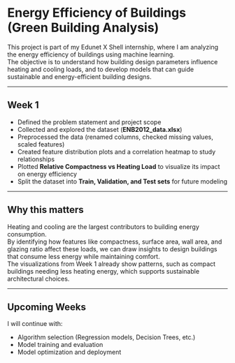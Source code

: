 # Energy Efficiency of Buildings (Green Building Analysis)

This project is part of my Edunet X Shell internship, where I am analyzing the energy efficiency of buildings using machine learning.  
The objective is to understand how building design parameters influence heating and cooling loads, and to develop models that can guide sustainable and energy-efficient building designs.

---

## Week 1

- Defined the problem statement and project scope  
- Collected and explored the dataset (**ENB2012_data.xlsx**)  
- Preprocessed the data (renamed columns, checked missing values, scaled features)  
- Created feature distribution plots and a correlation heatmap to study relationships  
- Plotted **Relative Compactness vs Heating Load** to visualize its impact on energy efficiency  
- Split the dataset into **Train, Validation, and Test sets** for future modeling  

---

## Why this matters
Heating and cooling are the largest contributors to building energy consumption.  
By identifying how features like compactness, surface area, wall area, and glazing ratio affect these loads, we can draw insights to design buildings that consume less energy while maintaining comfort.  
The visualizations from Week 1 already show patterns, such as compact buildings needing less heating energy, which supports sustainable architectural choices.

---

## Upcoming Weeks

I will continue with:  
- Algorithm selection (Regression models, Decision Trees, etc.)  
- Model training and evaluation  
- Model optimization and deployment  
